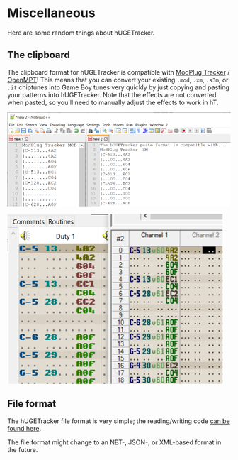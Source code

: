 # Miscellaneous

Here are some random things about hUGETracker.

## The clipboard

The clipboard format for hUGETracker is compatible with [ModPlug Tracker](https://www.modplug.com) / [OpenMPT](https://openmpt.org)!
This means that you can convert your existing `.mod`, `.xm`, `.s3m`, or `.it` chiptunes into Game Boy tunes very quickly by just copying and pasting your patterns into hUGETracker.
Note that the effects are not converted when pasted, so you'll need to manually adjust the effects to work in hT.

![Screenshot of the clipboard format of hUGETracker and ModPlug](img/clipboards.png)

![Screenshot of the same clipboards, pasted into hUGETracker and ModPlug](img/pasted.png)

## File format

The hUGETracker file format is very simple; the reading/writing code [can be found here](https://github.com/SuperDisk/hUGETracker/blob/hUGETracker/song.pas).

The file format might change to an NBT-, JSON-, or XML-based format in the future.
